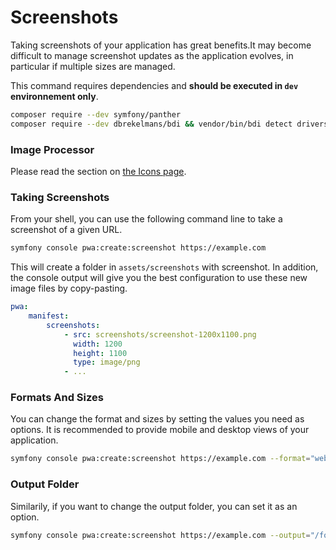 # Screenshots

Taking screenshots of your application has great benefits.It may become difficult to manage screenshot updates as the application evolves, in particular if multiple sizes are managed.

This command requires dependencies and **should be executed in `dev` environnement only**.

```sh
composer require --dev symfony/panther
composer require --dev dbrekelmans/bdi && vendor/bin/bdi detect drivers
```

### Image Processor

Please read the section on [the Icons page](screenshots.md#image-processor).

### Taking Screenshots

From your shell, you can use the following command line to take a screenshot of a given URL.

```sh
symfony console pwa:create:screenshot https://example.com
```

This will create a folder in `assets/screenshots` with screenshot. In addition, the console output will give you the best configuration to use these new image files by copy-pasting.

```yaml
pwa:
    manifest:
        screenshots:
            - src: screenshots/screenshot-1200x1100.png
              width: 1200
              height: 1100
              type: image/png
            - ...
```

### Formats And Sizes

You can change the format and sizes by setting the values you need as options. It is recommended to provide mobile and desktop views of your application.

```sh
symfony console pwa:create:screenshot https://example.com --format="webp" --width=750 --height=1334
```

### Output Folder

Similarily, if you want to change the output folder, you can set it as an option.

```sh
symfony console pwa:create:screenshot https://example.com --output="/foo/bar"
```
